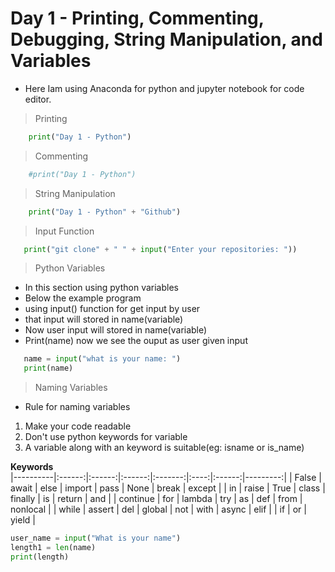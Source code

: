 # Day 1 - Printing, Commenting, Debugging, String Manipulation, and Variables

- Here Iam using Anaconda for python and jupyter notebook for code editor.


> Printing
```python
    print("Day 1 - Python")
```
> Commenting
```python
    #print("Day 1 - Python")
```
> String Manipulation
```python
    print("Day 1 - Python" + "Github")
```
> Input Function
```python
   print("git clone" + " " + input("Enter your repositories: "))
```
> Python Variables
- In this section using python variables
- Below the example program
- using input() function for get input by user
- that input will stored in name(variable)
- Now user input will stored in name(variable)
- Print(name) now we see the ouput as user given input

```python
   name = input("what is your name: ")
   print(name)
```
> Naming Variables

- Rule for naming variables
1. Make your code readable
2. Don't use python keywords for variable
3. A variable along with an keyword is suitable(eg: isname or is_name)

**Keywords**                                                      
|----------|:------:|:------:|:------:|:-------:|:----:|:------:|---------:|
| False    | await  | else   | import | pass    | None | break  | except   |
| in       | raise  | True   | class  | finally | is   | return | and      |
| continue | for    | lambda | try    | as      | def  | from   | nonlocal |
| while    | assert | del    | global | not     | with | async  | elif     |
| if       | or     | yield  |

```python
user_name = input("What is your name")
length1 = len(name)
print(length)
```